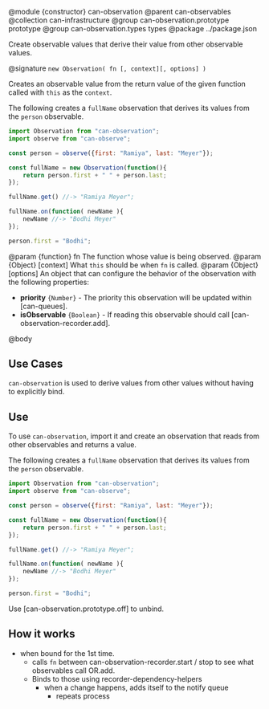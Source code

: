 @module {constructor} can-observation
@parent can-observables
@collection can-infrastructure
@group can-observation.prototype prototype
@group can-observation.types types
@package ../package.json

Create observable values that derive their value from other observable
values.


@signature `new Observation( fn [, context][, options] )`

Creates an observable value from the return value of the given function called with `this` as the `context`.

The following creates a `fullName` observation that derives its values from
the `person` observable.

```javascript
import Observation from "can-observation";
import observe from "can-observe";

const person = observe({first: "Ramiya", last: "Meyer"});

const fullName = new Observation(function(){
    return person.first + " " + person.last;
});

fullName.get() //-> "Ramiya Meyer";

fullName.on(function( newName ){
    newName //-> "Bodhi Meyer"
});

person.first = "Bodhi";
```

@param {function} fn The function whose value is being observed.
@param {Object} [context] What `this` should be when `fn` is called.
@param {Object} [options] An object that can configure the behavior of the
  observation with the following properties:

  - __priority__ `{Number}` - The priority this observation will be updated
    within [can-queues].
  - __isObservable__ `{Boolean}` - If reading this observable should call
    [can-observation-recorder.add].  


@body

## Use Cases

`can-observation` is used to derive values from other values without
having to explicitly bind.  

## Use

To use `can-observation`, import it and create an observation that
reads from other observables and returns a value.


The following creates a `fullName` observation that derives its values from
the `person` observable.

```javascript
import Observation from "can-observation";
import observe from "can-observe";

const person = observe({first: "Ramiya", last: "Meyer"});

const fullName = new Observation(function(){
    return person.first + " " + person.last;
});

fullName.get() //-> "Ramiya Meyer";

fullName.on(function( newName ){
    newName //-> "Bodhi Meyer"
});

person.first = "Bodhi";
```

Use [can-observation.prototype.off] to unbind.  

## How it works

- when bound for the 1st time.
  - calls `fn` between can-observation-recorder.start / stop to see what
    observables call OR.add.
  - Binds to those using recorder-dependency-helpers
    - when a change happens, adds itself to the notify queue
      - repeats process 
